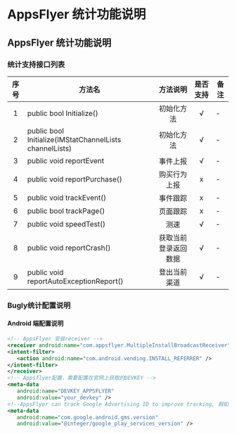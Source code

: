 # AppsFlyer 统计功能说明

## AppsFlyer 统计功能说明

### 统计支持接口列表

| 序号 | 方法名 | 方法说明 | 是否支持 | 备注 |
| :--: | -- |:-------: | :-----: | -- |
| 1 | public bool Initialize() | 初始化方法 | √ | - |
| 2 | public bool Initialize(IMStatChannelLists channelLists)  | 初始化方法 | √ | - |
| 3 | public void reportEvent | 事件上报 | √ | - |
| 4 | public void reportPurchase() | 购买行为上报 | x | - |
| 5 | public void trackEvent() | 事件跟踪 | x | - |
| 6 | public bool trackPage() | 页面跟踪 | x | - |
| 7 | public void speedTest() | 测速 | √ | - |
| 8 | public void reportCrash() | 获取当前登录返回数据 | √ | - | 
| 9 | public void reportAutoExceptionReport() | 登出当前渠道 | √ | - |


### Bugly统计配置说明

 #### Android 端配置说明
 ``` xml
<!-- AppsFlyer 安装receiver -->
<receiver android:name="com.appsflyer.MultipleInstallBroadcastReceiver" android:exported="true">
<intent-filter>
    <action android:name="com.android.vending.INSTALL_REFERRER" />
</intent-filter>
</receiver>
<!-- Appsflyer配置，需要配置在官网上获取的DEVKEY --> 
 <meta-data
    android:name="DEVKEY_APPSFLYER"
    android:value="your_devkey" />
<!--AppsFlyer can track Google Advertising ID to improve tracking, 假如项目需要，需要添加以下配置，详细参考Android AppsFlyer说明文档3.4节 -->
<meta-data 
    android:name="com.google.android.gms.version"
    android:value="@integer/google_play_services_version" />
 ```